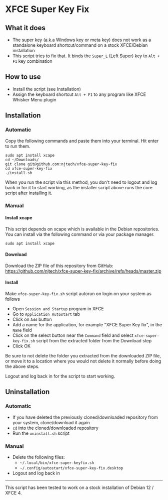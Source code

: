 # XFCE Super Key Fix

## What it does
- The super key (a.k.a Windows key or meta key) does not work as a standalone keyboard shortcut/command on a stock XFCE/Debian installation
- This script tries to fix that. It binds the `Super_L` (Left Super) key to `Alt + F1` key combination

## How to use
- Install the script (see Installation)
- Assign the keyboard shortcut `Alt + F1` to any program like XFCE Whisker Menu plugin

## Installation

### Automatic
Copy the following commands and paste them into your terminal. Hit enter to run them.
```
sudo apt install xcape
cd ~/Downloads/
git clone git@github.com:njtech/xfce-super-key-fix
cd xfce-super-key-fix
./install.sh
```

When you run the script via this method, you don't need to logout and log back in for it to start working, as the installer script above runs the core script after installing it.

### Manual

#### Install xcape

This script depends on xcape which is available in the Debian repositories. You can install via the following command or via your package manager.
```
sudo apt install xcape
```

#### Download
Download the ZIP file of this repository from GitHub: https://github.com/njtech/xfce-super-key-fix/archive/refs/heads/master.zip 

#### Install
Make `xfce-super-key-fix.sh` script autorun on login on your system as follows
- Open `Session and Startup` program in XFCE
- Go to `Application Autostart` tab
- Click on `Add` button
- Add a name for the application, for example "XFCE Super Key fix", in the `Name` field
- Click on the select button near the `Command` field and select `xfce-super-key-fix.sh` script from the extracted folder from the Download step
- Click OK

Be sure to not delete the folder you extracted from the downloaded ZIP file, or move it to a location where you would not delete it normally before doing the above steps.

Logout and log back in for the script to start working.

## Uninstallation

### Automatic
- If you have deleted the previously cloned/downloaded repository from your system, clone/download it again
- `cd` into the cloned/downloaded repository
- Run the `uninstall.sh` script

### Manual
- Delete the following files:
    - `~/.local/bin/xfce-super-keyfix.sh`
    - `~/.config/autostart/xfce-super-key-fix.desktop`
- Logout and log back in

---

This script has been tested to work on a stock installation of Debian 12 / XFCE 4.
